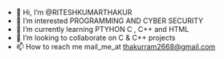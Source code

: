 - 👋 Hi, I’m @RITESHKUMARTHAKUR
- 👀 I’m interested PROGRAMMING AND CYBER SECURITY
- 🌱 I’m currently learning PTYHON C , C++ and HTML
- 💞️ I’m looking to collaborate on C & C++ projects
- 📫 How to reach me mail_me_at thakurram2668@gmail.com

<!---
RITESHKUMARTHAKUR/RITESHKUMARTHAKUR is a ✨ special ✨ repository because its `README.md` (this file) appears on your GitHub profile.
You can click the Preview link to take a look at your changes.
--->
